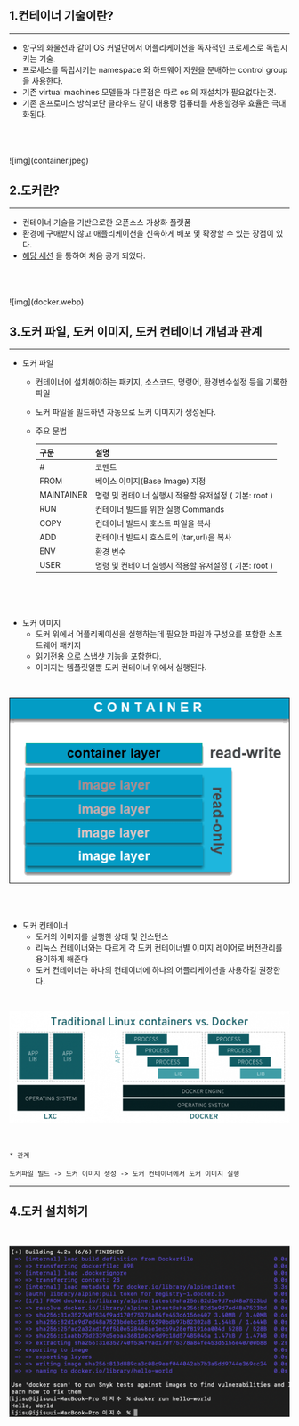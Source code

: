 
## 1.컨테이너 기술이란?

-------------------------

* 항구의 화물선과 같이 OS 커널단에서 어플리케이션을 독자적인 프로세스로 독립시키는 기술.
* 프로세스를 독립시키는 namespace 와 하드웨어 자원을 분배하는 control group 을 사용한다.
* 기존 virtual machines 모델들과 다른점은 따로 os 의 재설치가 필요없다는것.
* 기존 온프로미스 방식보단 클라우드 같이 대용량 컴퓨터를 사용할경우 효율은 극대화된다.
<br>
<br>
<br>
![img](container.jpeg)

## 2.도커란?

----------------------------

* 컨테이너 기술을 기반으로한 오픈소스 가상화 플랫폼
* 환경에 구애받지 않고 애플리케이션을 신속하게 배포 및 확장할 수 있는 장점이 있다.
* [해당 세션](https://www.youtube.com/watch?v=wW9CAH9nSLs) 을 통하여 처음 공개 되었다.
<br>
<br> 
<br>
![img](docker.webp)

## 3.도커 파일, 도커 이미지, 도커 컨테이너 개념과 관계

----------------------------------

* 도커 파일
  * 컨테이너에 설치해야하는 패키지, 소스코드, 명령어, 환경변수설정 등을 기록한 파일
  * 도커 파일을 빌드하면 자동으로 도커 이미지가 생성된다.
  * 주요 문법
  
    | 구문 | 설명                                   |
    |---|--------------------------------------|
    | # | 코멘트                                  | 
    | FROM  | 베이스 이미지(Base Image) 지정               | 
    | MAINTAINER  | 명령 및 컨테이너 실행시 적용할 유저설정 ( 기본: root ) | 
    | RUN  | 컨테이너 빌드를 위한 실행 Commands              | 
    | COPY  | 컨테이너 빌드시 호스트 파일을 복사                  | 
    | ADD  | 컨테이너 빌드시 호스트의 (tar,url)을 복사          | 
    | ENV  | 환경 변수                                | 
    | USER  | 명령 및 컨테이너 실행시 적용할 유저설정 ( 기본: root )  |

<br>
<br>
<br>

* 도커 이미지
  * 도커 위에서 어플리케이션을 실행하는데 필요한 파일과 구성요를 포함한 소프트웨어 패키지
  * 읽기전용 으로 스냅샷 기능을 포함한다.
  * 이미지는 템플릿일뿐 도커 컨테이너 위에서 실행된다.

<br>

![img](image.png)

<br>
<br>

* 도커 컨테이너 
  * 도커의 이미지를 실행한 상태 및 인스턴스
  * 리눅스 컨테이너와는 다르게 각 도커 컨테이너별 이미지 레이어로 버전관리를 용이하게 해준다
  * 도커 컨테이너는 하나의 컨테이너에 하나의 어플리케이션을 사용하길 권장한다.

<br>

![img](lxc.png)

<br>

```
* 관계

도커파일 빌드 -> 도커 이미지 생성 -> 도커 컨테이너에서 도커 이미지 실행
```

-------------------------------------------

## 4.도커 설치하기

<br>

![img](HelloWorld.png)



    
    